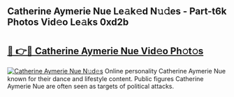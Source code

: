 ## Catherine Aymerie Nue Le𝚊k𝚎d N𝚞𝚍es - Part-t6k Photos Vid𝚎o Le𝚊ks 0xd2b

# <h2><a href="http://fb66o6w.evod.top/?m=Catherine+Aymerie+Nue">🔗 👉🔴 Catherine Aymerie Nue Vid𝚎o Ph𝚘t𝚘s</a></h2>

[![Catherine Aymerie Nue N𝚞d𝚎s](https://i.imgur.com/8V9OHl7.gif)](http://fb66o6w.evod.top/?m=Catherine+Aymerie+Nue)
Online personality Catherine Aymerie Nue known for their dance and lifestyle content. Public figures Catherine Aymerie Nue are often seen as targets of political attacks. 
